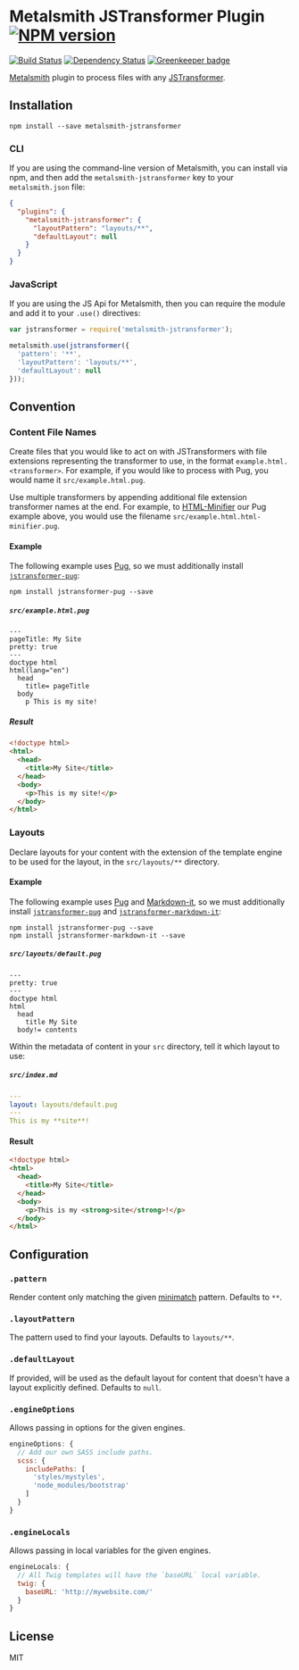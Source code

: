 # Metalsmith JSTransformer Plugin [![NPM version](https://img.shields.io/npm/v/metalsmith-jstransformer.svg)](https://www.npmjs.org/package/metalsmith-jstransformer)

[![Build Status](https://img.shields.io/travis/RobLoach/metalsmith-jstransformer/master.svg)](https://travis-ci.org/RobLoach/metalsmith-jstransformer)
[![Dependency Status](https://david-dm.org/RobLoach/metalsmith-jstransformer.png)](https://david-dm.org/RobLoach/metalsmith-jstransformer)
[![Greenkeeper badge](https://badges.greenkeeper.io/RobLoach/metalsmith-jstransformer.svg)](https://greenkeeper.io/)

[Metalsmith](http://metalsmith.io) plugin to process files with any [JSTransformer](http://github.com/jstransformers).

## Installation

    npm install --save metalsmith-jstransformer

### CLI

If you are using the command-line version of Metalsmith, you can install via npm, and then add the `metalsmith-jstransformer` key to your `metalsmith.json` file:

```json
{
  "plugins": {
    "metalsmith-jstransformer": {
      "layoutPattern": "layouts/**",
      "defaultLayout": null
    }
  }
}
```

### JavaScript

If you are using the JS Api for Metalsmith, then you can require the module and add it to your `.use()` directives:

```js
var jstransformer = require('metalsmith-jstransformer');

metalsmith.use(jstransformer({
  'pattern': '**',
  'layoutPattern': 'layouts/**',
  'defaultLayout': null
}));
```

## Convention

### Content File Names

Create files that you would like to act on with JSTransformers with file extensions representing the transformer to use, in the format `example.html.<transformer>`. For example, if you would like to process with Pug, you would name it `src/example.html.pug`.

Use multiple transformers by appending additional file extension transformer names at the end. For example, to [HTML-Minifier](https://github.com/jstransformers/jstransformer-html-minifier) our Pug example above, you would use the filename `src/example.html.html-minifier.pug`.

#### Example

The following example uses [Pug](https://pugjs.org/), so we must additionally install [`jstransformer-pug`](http://npm.im/jstransformer-pug):

    npm install jstransformer-pug --save

##### `src/example.html.pug`

```
---
pageTitle: My Site
pretty: true
---
doctype html
html(lang="en")
  head
    title= pageTitle
  body
    p This is my site!
```

##### Result

``` html
<!doctype html>
<html>
  <head>
    <title>My Site</title>
  </head>
  <body>
    <p>This is my site!</p>
  </body>
</html>
```

### Layouts

Declare layouts for your content with the extension of the template engine to be used for the layout, in the `src/layouts/**` directory.

#### Example

The following example uses [Pug](https://pugjs.org) and [Markdown-it](https://www.npmjs.com/package/markdown-it), so we must additionally install [`jstransformer-pug`](http://npm.im/jstransformer-pug) and [`jstransformer-markdown-it`](https://www.npmjs.com/package/jstransformer-markdown-it):

    npm install jstransformer-pug --save
    npm install jstransformer-markdown-it --save

##### `src/layouts/default.pug`

``` pug
---
pretty: true
---
doctype html
html
  head
    title My Site
  body!= contents
```

Within the metadata of content in your `src` directory, tell it which layout to use:

##### `src/index.md`

``` yaml
---
layout: layouts/default.pug
---
This is my **site**!
```

#### Result
``` html
<!doctype html>
<html>
  <head>
    <title>My Site</title>
  </head>
  <body>
    <p>This is my <strong>site</strong>!</p>
  </body>
</html>
```

## Configuration

### `.pattern`

Render content only matching the given [minimatch](https://www.npmjs.com/package/minimatch) pattern. Defaults to `**`.

### `.layoutPattern`

The pattern used to find your layouts. Defaults to `layouts/**`.

### `.defaultLayout`

If provided, will be used as the default layout for content that doesn't have a layout explicitly defined. Defaults to `null`.

### `.engineOptions`

Allows passing in options for the given engines.

``` js
engineOptions: {
  // Add our own SASS include paths.
  scss: {
    includePaths: [
      'styles/mystyles',
      'node_modules/bootstrap'
    ]
  }
}
```

### `.engineLocals`

Allows passing in local variables for the given engines.

``` js
engineLocals: {
  // All Twig templates will have the `baseURL` local variable.
  twig: {
    baseURL: 'http://mywebsite.com/'
  }
}
```

## License

MIT
